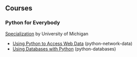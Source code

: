 ## Courses
### Python for Everybody 

<a href="https://www.coursera.org/specializations/python">Specialization</a> by University of Michigan
* <a href="https://www.coursera.com/learn/python-network-data" target="_blank">Using Python to Access Web Data</a> (python-network-data)
* <a href="https://www.coursera.com/learn/python-databases" target="_blank">Using Databases with Python</a> (python-databases)

